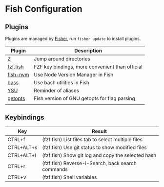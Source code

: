# Fish Configuration

## Plugins

Plugins are managed by [Fisher][fish-plugin-fisher], run `fisher update` to install plugins.

| Plugin                           | Description                                     |
| ------                           | -----------                                     |
| [Z][fish-plugin-z]               | Jump around directories                         |
| [fzf.fish][fish-plugin-fzf.fish] | FZF key bindings, more convenient than official |
| [fish-nvm][fish-plugin-fish-nvm] | Use Node Version Manager in Fish                |
| [bass][fish-plugin-bass]         | Use bash utilities in Fish                      |
| [YSU][fish-plugin-ysu]           | Reminder of aliases                             |
| [getopts][fish-plugin-getopts]   | Fish version of GNU getopts for flag parsing    |
|                                  |                                                 |

## Keybindings

| Key        | Result                                             |
| ---        | ------                                             |
| CTRL+f     | (fzf.fish) List files tab to select multiple files |
| CTRL+ALT+s | (fzf.fish) Use git status to show modified files   |
| CTRL+ALT+l | (fzf.fish) Show git log and copy the selected hash |
| CTRL+r     | (fzf.fish) Reverse-i-Search, back search commands  |
| CTRL+v     | (fzf.fish) Shell variables                         |

[fish-plugin-fisher]: https://github.com/orgebucaran/fisher
[fish-plugin-z]: https://github.com/jethrokuan/z
[fish-plugin-fzf.fish]: https://github.com/PatrickF1/fzf.fish
[fish-plugin-fish-nvm]: https://github.com/FabioAntunes/fish-nvm
[fish-plugin-getopts]: https://github.com/jorgebucaran/getopts.fish
[fish-plugin-bass]: https://github.com/edc/bass
[fish-plugin-ysu]: https://github.com/paysonwallach/fish-you-should-use
